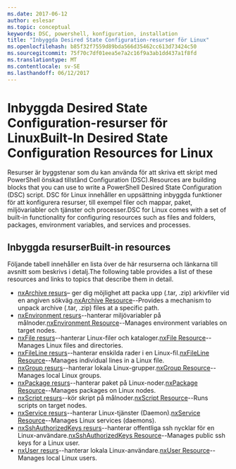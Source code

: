 ```yaml
---
ms.date: 2017-06-12
author: eslesar
ms.topic: conceptual
keywords: DSC, powershell, konfiguration, installation
title: "Inbyggda Desired State Configuration-resurser för Linux"
ms.openlocfilehash: b85f32f7559d89bda566d35462cc613d73424c50
ms.sourcegitcommit: 75f70c7df01eea5e7a2c16f9a3ab1dd437a1f8fd
ms.translationtype: MT
ms.contentlocale: sv-SE
ms.lasthandoff: 06/12/2017
---
```

# <a name="built-in-desired-state-configuration-resources-for-linux"></a><span data-ttu-id="e4e7f-103">Inbyggda Desired State Configuration-resurser för Linux</span><span class="sxs-lookup"><span data-stu-id="e4e7f-103">Built-In Desired State Configuration Resources for Linux</span></span>

<span data-ttu-id="e4e7f-104">Resurser är byggstenar som du kan använda för att skriva ett skript med PowerShell önskad tillstånd Configuration (DSC).</span><span class="sxs-lookup"><span data-stu-id="e4e7f-104">Resources are building blocks that you can use to write a PowerShell Desired State Configuration (DSC) script.</span></span> <span data-ttu-id="e4e7f-105">DSC för Linux innehåller en uppsättning inbyggda funktioner för att konfigurera resurser, till exempel filer och mappar, paket, miljövariabler och tjänster och processer.</span><span class="sxs-lookup"><span data-stu-id="e4e7f-105">DSC for Linux comes with a set of built-in functionality for configuring resources such as files and folders, packages, environment variables, and services and processes.</span></span>

## <a name="built-in-resources"></a><span data-ttu-id="e4e7f-106">Inbyggda resurser</span><span class="sxs-lookup"><span data-stu-id="e4e7f-106">Built-in resources</span></span> 

<span data-ttu-id="e4e7f-107">Följande tabell innehåller en lista över de här resurserna och länkarna till avsnitt som beskrivs i detalj.</span><span class="sxs-lookup"><span data-stu-id="e4e7f-107">The following table provides a list of these resources and links to topics that describe them in detail.</span></span>

* <span data-ttu-id="e4e7f-108">[nxArchive resurs](lnxArchiveResource.md)– ger dig möjlighet att packa upp (.tar, .zip) arkivfiler vid en angiven sökväg.</span><span class="sxs-lookup"><span data-stu-id="e4e7f-108">[nxArchive Resource](lnxArchiveResource.md)--Provides a mechanism to unpack archive (.tar, .zip) files at a specific path.</span></span>
* <span data-ttu-id="e4e7f-109">[nxEnvironment resurs](lnxEnvironmentResource.md)--hanterar miljövariabler på målnoder.</span><span class="sxs-lookup"><span data-stu-id="e4e7f-109">[nxEnvironment Resource](lnxEnvironmentResource.md)--Manages environment variables on target nodes.</span></span> 
* <span data-ttu-id="e4e7f-110">[nxFile resurs](lnxFileResource.md)--hanterar Linux-filer och kataloger.</span><span class="sxs-lookup"><span data-stu-id="e4e7f-110">[nxFile Resource](lnxFileResource.md)--Manages Linux files and directories.</span></span> 
* <span data-ttu-id="e4e7f-111">[nxFileLine resurs](lnxFileLineResource.md)--hanterar enskilda rader i en Linux-fil.</span><span class="sxs-lookup"><span data-stu-id="e4e7f-111">[nxFileLine Resource](lnxFileLineResource.md)--Manages individual lines in a Linux file.</span></span> 
* <span data-ttu-id="e4e7f-112">[nxGroup resurs](lnxGroupResource.md)--hanterar lokala Linux-grupper.</span><span class="sxs-lookup"><span data-stu-id="e4e7f-112">[nxGroup Resource](lnxGroupResource.md)--Manages local Linux groups.</span></span> 
* <span data-ttu-id="e4e7f-113">[nxPackage resurs](lnxPackageResource.md)--hanterar paket på Linux-noder.</span><span class="sxs-lookup"><span data-stu-id="e4e7f-113">[nxPackage Resource](lnxPackageResource.md)--Manages packages on Linux nodes.</span></span>
* <span data-ttu-id="e4e7f-114">[nxScript resurs](lnxScriptResource.md)--kör skript på målnoder.</span><span class="sxs-lookup"><span data-stu-id="e4e7f-114">[nxScript Resource](lnxScriptResource.md)--Runs scripts on target nodes.</span></span>
* <span data-ttu-id="e4e7f-115">[nxService resurs](lnxServiceResource.md)--hanterar Linux-tjänster (Daemon).</span><span class="sxs-lookup"><span data-stu-id="e4e7f-115">[nxService Resource](lnxServiceResource.md)--Manages Linux services (daemons).</span></span>
* <span data-ttu-id="e4e7f-116">[nxSshAuthorizedKeys resurs](lnxSshAuthorizedKeysResource.md)--hanterar offentliga ssh nycklar för en Linux-användare.</span><span class="sxs-lookup"><span data-stu-id="e4e7f-116">[nxSshAuthorizedKeys Resource](lnxSshAuthorizedKeysResource.md)--Manages public ssh keys for a Linux user.</span></span> 
* <span data-ttu-id="e4e7f-117">[nxUser resurs](lnxUserResource.md)--hanterar lokala Linux-användare.</span><span class="sxs-lookup"><span data-stu-id="e4e7f-117">[nxUser Resource](lnxUserResource.md)--Manages local Linux users.</span></span> 
  
